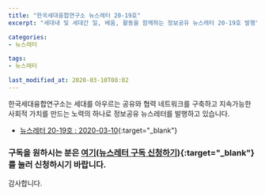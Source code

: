 ```yaml
---
title: "한국세대융합연구소 뉴스레터 20-19호"
excerpt: "세대내 및 세대간 일, 배움, 활동을 함께하는 정보공유 뉴스레터 20-19호 발행"

categories:
- 뉴스레터

tags:
- 뉴스레터

last_modified_at: 2020-03-10T08:02
---
```


한국세대융합연구소는 세대를 아우르는 공유와 협력 네트워크를 구축하고 지속가능한 사회적 가치를 만드는 노력의 하나로 정보공유 뉴스레터를 발행하고 있습니다.

* [뉴스레터 20-19호 : 2020-03-10](https://drive.google.com/uc?id=1WA2XTz6uSDerf4V75Ib0WEpcPRYoO6F1){:target="_blank"}


### 구독을 원하시는 분은 [여기(뉴스레터 구독 신청하기)](https://forms.gle/MJ5gVHCdunBXXWVB7){:target="_blank"} 를 눌러 신청하시기 바랍니다.


감사합니다.
